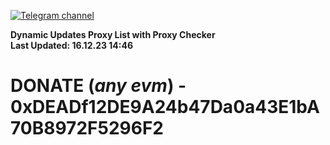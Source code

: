 [![Telegram channel](https://img.shields.io/endpoint?url=https://runkit.io/damiankrawczyk/telegram-badge/branches/master?url=https://t.me/n4z4v0d)](https://t.me/n4z4v0d) 

**Dynamic Updates Proxy List with Proxy Checker**  
**Last Updated: 16.12.23 14:46**

# DONATE (_any evm_) - 0xDEADf12DE9A24b47Da0a43E1bA70B8972F5296F2
